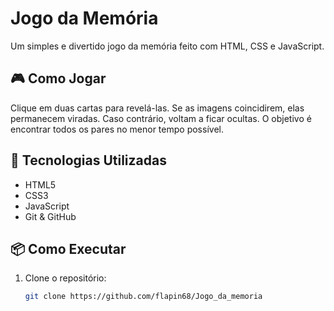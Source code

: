 # Jogo da Memória

Um simples e divertido jogo da memória feito com HTML, CSS e JavaScript.



## 🎮 Como Jogar

Clique em duas cartas para revelá-las. Se as imagens coincidirem, elas permanecem viradas. Caso contrário, voltam a ficar ocultas. O objetivo é encontrar todos os pares no menor tempo possível.

## 🚀 Tecnologias Utilizadas

- HTML5
- CSS3
- JavaScript
- Git & GitHub

## 📦 Como Executar

1. Clone o repositório:
   ```bash
   git clone https://github.com/flapin68/Jogo_da_memoria
